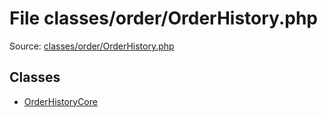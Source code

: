 File classes/order/OrderHistory.php
=========

Source: [classes/order/OrderHistory.php](https://github.com/PrestaShop/PrestaShop/blob/1.6.0.1/classes/order/OrderHistory.php)


Classes
-------

* [OrderHistoryCore](class.OrderHistoryCore.md)

